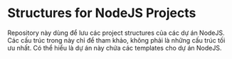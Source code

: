 # Structures for NodeJS Projects

Repository này dùng để lưu các project structures của các dự án NodeJS. Các cấu trúc trong này chỉ để tham khảo, không phải là những cấu trúc tối ưu nhất. Có thể hiểu là dự án này chứa các templates cho dự án NodeJS.
